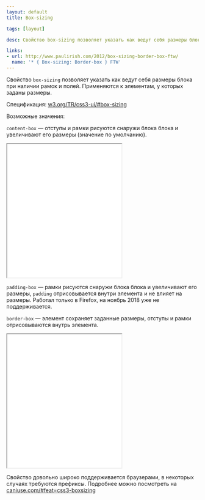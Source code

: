 ```yaml
---
layout: default
title: Box-sizing

tags: [layout]

desc: Свойство box-sizing позволяет указать как ведут себя размеры блока при наличии рамок и полей.

links:
- url: http://www.paulirish.com/2012/box-sizing-border-box-ftw/
  name: '* { Box-sizing: Border-box } FTW'
---
```


Свойство <code>box-sizing</code> позволяет указать как ведут себя размеры блока при наличии рамок и полей.
Применяются к элементам, у которых заданы размеры.<!--more-->

Спецификация: <a href="http://www.w3.org/TR/css3-ui/#box-sizing">w3.org/TR/css3-ui/#box-sizing</a>

Возможные значения:

<code>content-box</code> — отступы и рамки рисуются снаружи блока блока и увеличивают его размеры (значение по умолчанию).

<iframe class="live-snippet" style="height: 350px" src="../assets/demo/box-sizing/demo_1.html?css"></iframe>


<code>padding-box</code> — рамки рисуются снаружи блока блока и увеличивают его размеры, <code>padding</code> отрисовывается внутри элемента и не влияет на размеры. Работал только в Firefox, на ноябрь 2018 уже не поддерживается.

<code>border-box</code> — элемент сохраняет заданные размеры, отступы и рамки отрисовываются внутрь элемента.

<iframe class="live-snippet" style="height: 350px" src="../assets/demo/box-sizing/demo_3.html?css"></iframe>

Свойство довольно широко поддерживается браузерами, в некоторых случаях требуются префиксы.
Подробнее можно посмотреть на <a href="http://caniuse.com/#feat=css3-boxsizing">caniuse.com/#feat=css3-boxsizing</a>
